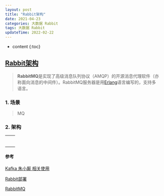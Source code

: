 ```yaml
---
layout: post
title: "Rabbit架构"
date: 2021-04-23
categories: 大数据 Rabbit
tags: 大数据 Rabbit
updateTime: 2022-02-22
---
```


* content
{:toc}
## [Rabbit架构](https://baike.baidu.com/item/rabbitmq/9372144?fr=aladdin)
> **RabbitMQ**是实现了高级消息队列协议（AMQP）的开源消息代理软件（亦称面向消息的中间件）。RabbitMQ服务器是用[Erlang](https://baike.baidu.com/item/Erlang)语言编写的，支持多语言。

### 1.  场景
> MQ

### 2.  架构



|      |      |
| ---- | ---- |
|      |      |
|      |      |
|      |      |
|      |      |
|      |      |
|      |      |









#### 参考

[Kafka 朱小厮 相关使用](https://honeypps.com/tags/Kafka/)

[Rabbit部署](https://www.iocoder.cn/RabbitMQ/install/)

[RabbitMQ](http://www.iocoder.cn/Spring-Boot/RabbitMQ/?github)
